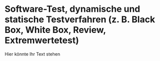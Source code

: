 # Software-Test, dynamische und statische Testverfahren (z. B. Black Box, White Box, Review, Extremwertetest)

Hier könnte Ihr Text stehen